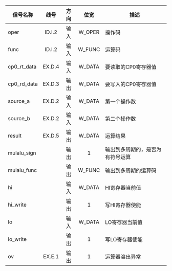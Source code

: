 | 信号名称    |  线号  | 方向 |  位宽  | 描述                             |
| ----------- | :----: | :--: | :----: | -------------------------------- |
| oper        | ID.I.2 | 输入 | W_OPER | 操作码                           |
| func        | ID.I.2 | 输入 | W_FUNC | 运算码                           |
| cp0_rt_data | EX.D.4 | 输入 | W_DATA | 要读取的CP0寄存器值              |
| cp0_rd_data | EX.D.3 | 输出 | W_DATA | 要写入的CP0寄存器值              |
| source_a    | EX.D.2 | 输入 | W_DATA | 第一个操作数                     |
| source_b    | EX.D.2 | 输入 | W_DATA | 第二个操作数                     |
| result      | EX.D.5 | 输出 | W_DATA | 运算结果                         |
| mulalu_sign |        | 输出 |   1    | 输出到多周期的，是否为有符号运算 |
| mulalu_func |        | 输出 | W_FUNC | 输出到多周期的运算码             |
| hi          |        | 输入 | W_DATA | HI寄存器当前值                   |
| hi_write    |        | 输出 |   1    | 写HI寄存器使能                   |
| lo          |        | 输入 | W_DATA | LO寄存器当前值                   |
| lo_write    |        | 输出 |   1    | 写LO寄存器使能                   |
| ov          | EX.E.1 | 输出 |   1    | 运算器溢出异常                   |
